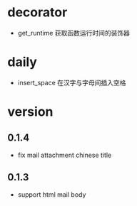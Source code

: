 # decorator
- get_runtime   获取函数运行时间的装饰器
# daily
- insert_space  在汉字与字母间插入空格
# version
## 0.1.4
- fix mail attachment chinese title
## 0.1.3 
- support html mail body 